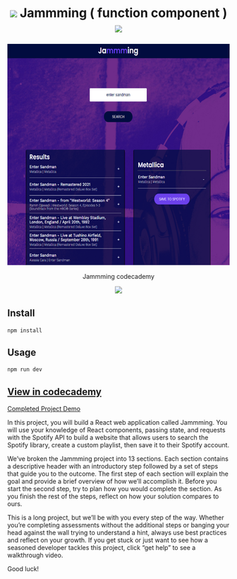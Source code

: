 **<h1 align="center"><img src="https://media.giphy.com/media/ObNTw8Uzwy6KQ/giphy.gif" width="30px"> Jammming ( function component ) <img src="https://media.giphy.com/media/ObNTw8Uzwy6KQ/giphy.gif" width="30px"></h1>** 

<div align="center">
<img src="https://raw.githubusercontent.com/supel2nova/jammming-pyco2-jsd/main/public/imgrd.png" width="700" height="500"/>
</div>

<div align="center">
<p align="center">
    <p>Jammming codecademy</p>
    <a target="_blank" href="http://jammming-pyco2.surge.sh/"><img src="https://img.shields.io/badge/DEMO-Link-blue?style=for-the-badge"></a>
  </p>
  </div>

## Install

```sh
npm install
```

## Usage

```sh
npm run dev
```


## [View in codecademy](https://www.codecademy.com/paths/build-web-apps-with-react/tracks/react-capstone/modules/jammming-capstone/projects/jammming-prj)

[Completed Project Demo](https://jsd-1-react-jamming.vercel.app/)

In this project, you will build a React web application called Jammming. You will use your knowledge of React components, passing state, and requests with the Spotify API to build a website that allows users to search the Spotify library, create a custom playlist, then save it to their Spotify account.

We’ve broken the Jammming project into 13 sections. Each section contains a descriptive header with an introductory step followed by a set of steps that guide you to the outcome. The first step of each section will explain the goal and provide a brief overview of how we’ll accomplish it. Before you start the second step, try to plan how you would complete the section. As you finish the rest of the steps, reflect on how your solution compares to ours.

This is a long project, but we’ll be with you every step of the way. Whether you’re completing assessments without the additional steps or banging your head against the wall trying to understand a hint, always use best practices and reflect on your growth. If you get stuck or just want to see how a seasoned developer tackles this project, click “get help” to see a walkthrough video.

Good luck!
